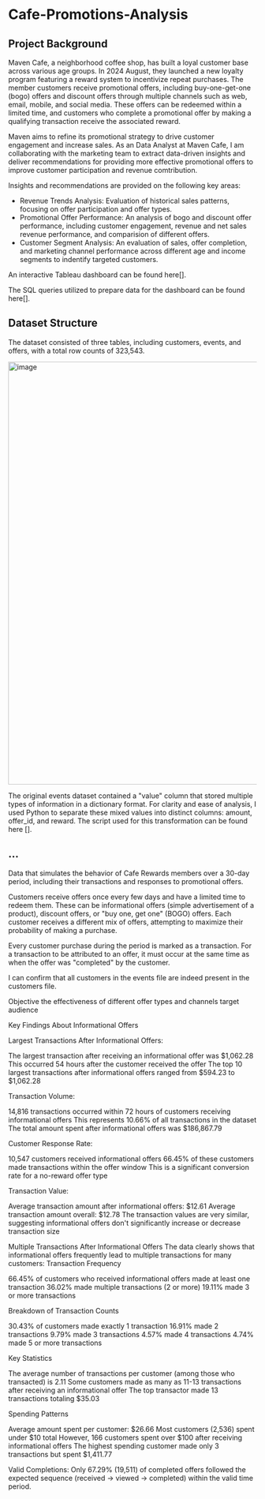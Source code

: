 # Cafe-Promotions-Analysis

## Project Background

Maven Cafe, a neighborhood coffee shop, has built a loyal customer base across various age groups. In 2024 August, they launched a new loyalty program featuring a reward system to incentivize repeat purchases. The member customers receive promotional offers, including buy-one-get-one (bogo) offers and discount offers through multiple channels such as web, email, mobile, and social media. These offers can be redeemed within a limited time, and customers who complete a promotional offer by making a qualifying transaction receive the associated reward.


Maven aims to refine its promotional strategy to drive customer engagement and increase sales. As an Data Analyst at Maven Cafe, I am collaborating with the marketing team to extract data-driven insights and deliver recommendations for providing more effective promotional offers to improve customer participation and revenue comtribution. 

Insights and recommendations are provided on the following key areas:

- Revenue Trends Analysis: Evaluation of historical sales patterns, focusing on offer participation and offer types.
- Promotional Offer Performance: An analysis of bogo and discount offer performance, including customer engagement, revenue and net sales revenue performance, and comparision of different offers.
- Customer Segment Analysis: An evaluation of sales, offer completion, and marketing channel performance across different age and income segments to indentify targeted customers.

An interactive Tableau dashboard can be found here[].

The SQL queries utilized to prepare data for the dashboard can be found here[].


## Dataset Structure

The dataset consisted of three tables, including customers, events, and offers, with a total row counts of 323,543. 

<img width="857" alt="image" src="https://github.com/user-attachments/assets/560c898a-64ec-4c69-bc55-11a617ae7c89" />

The original events dataset contained a "value" column that stored multiple types of information in a dictionary format. For clarity and ease of analysis, I used Python to separate these mixed values into distinct columns: amount, offer_id, and reward. The script used for this transformation can be found here [].




## ...

Data that simulates the behavior of Cafe Rewards members over a 30-day period, including their transactions and responses to promotional offers.

Customers receive offers once every few days and have a limited time to redeem them. These can be informational offers (simple advertisement of a product), discount offers, or "buy one, get one" (BOGO) offers. Each customer receives a different mix of offers, attempting to maximize their probability of making a purchase.

Every customer purchase during the period is marked as a transaction. For a transaction to be attributed to an offer, it must occur at the same time as when the offer was "completed" by the customer.

I can confirm that all customers in the events file are indeed present in the customers file. 




Objective
the effectiveness of different offer types and channels
target audience


Key Findings About Informational Offers

Largest Transactions After Informational Offers:

The largest transaction after receiving an informational offer was $1,062.28
This occurred 54 hours after the customer received the offer
The top 10 largest transactions after informational offers ranged from $594.23 to $1,062.28


Transaction Volume:

14,816 transactions occurred within 72 hours of customers receiving informational offers
This represents 10.66% of all transactions in the dataset
The total amount spent after informational offers was $186,867.79


Customer Response Rate:

10,547 customers received informational offers
66.45% of these customers made transactions within the offer window
This is a significant conversion rate for a no-reward offer type


Transaction Value:

Average transaction amount after informational offers: $12.61
Average transaction amount overall: $12.78
The transaction values are very similar, suggesting informational offers don't significantly increase or decrease transaction size


Multiple Transactions After Informational Offers
The data clearly shows that informational offers frequently lead to multiple transactions for many customers:
Transaction Frequency

66.45% of customers who received informational offers made at least one transaction
36.02% made multiple transactions (2 or more)
19.11% made 3 or more transactions

Breakdown of Transaction Counts

30.43% of customers made exactly 1 transaction
16.91% made 2 transactions
9.79% made 3 transactions
4.57% made 4 transactions
4.74% made 5 or more transactions

Key Statistics

The average number of transactions per customer (among those who transacted) is 2.11
Some customers made as many as 11-13 transactions after receiving an informational offer
The top transactor made 13 transactions totaling $35.03

Spending Patterns

Average amount spent per customer: $26.66
Most customers (2,536) spent under $10 total
However, 166 customers spent over $100 after receiving informational offers
The highest spending customer made only 3 transactions but spent $1,411.77


Valid Completions: Only 67.29% (19,511) of completed offers followed the expected sequence (received → viewed → completed) within the valid time period.

